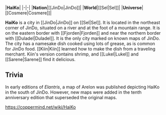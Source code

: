 |**HaiKo**|
|-|-|
|**Nation**|[[JinDo\|JinDo]]|
|**World**|[[Sel\|Sel]]|
|**Universe**|[[Cosmere\|Cosmere]]|

**HaiKo** is a city in [[JinDo\|JinDo]] on [[Sel\|Sel]]. It is located in the northeast corner of JinDo, situated on a river and at the foot of a mountain range. It is on the eastern border with [[Fjorden\|Fjorden]] and near the northern border with [[Duladel\|Duladel]]. It is the only city marked on known maps of JinDo.
The city has a namesake dish cooked using lots of grease, as is common for JinDo food. [[Kiin\|Kiin]] learned how to make the dish from a traveling merchant. Kiin's version contains shrimp, and [[Lukel\|Lukel]] and [[Sarene\|Sarene]] find it delicious.

## Trivia
In early editions of *Elantris*, a map of Arelon was published depicting HaiKo in the south of JinDo. However, new maps were added in the tenth anniversary edition that superseded the original maps.


https://coppermind.net/wiki/HaiKo